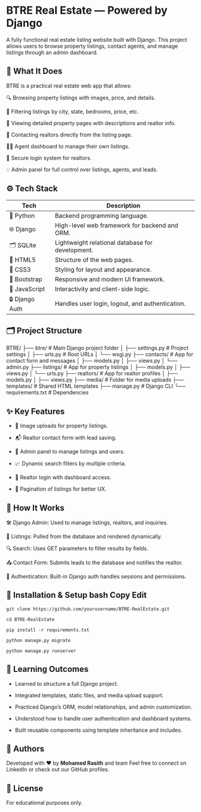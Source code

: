 
#  BTRE Real Estate — Powered by Django
A fully functional real estate listing website built with Django. This project allows users to browse property listings, contact agents, and manage listings through an admin dashboard.



## 🚀 What It Does

BTRE is a practical real estate web app that allows:

🔍 Browsing property listings with images, price, and details.

🧭 Filtering listings by city, state, bedrooms, price, etc.

📄 Viewing detailed property pages with descriptions and realtor info.

📩 Contacting realtors directly from the listing page.

🧑‍💼 Agent dashboard to manage their own listings.

🔐 Secure login system for realtors.

💡 Admin panel for full control over listings, agents, and leads.

## ⚙️ Tech Stack

| Tech           | Description                                      |
| -------------- | ------------------------------------------------ |
| 🐍 Python      | Backend programming language.                    |
| 🌐 Django      | High-level web framework for backend and ORM.    |
| 🗂️ SQLite     | Lightweight relational database for development. |
| 🎨 HTML5       | Structure of the web pages.                      |
| 💅 CSS3        | Styling for layout and appearance.               |
| 🎯 Bootstrap   | Responsive and modern UI framework.              |
| 💬 JavaScript  | Interactivity and client-side logic.             |
| 🔒 Django Auth | Handles user login, logout, and authentication.  |

## 🗂️ Project Structure

BTRE/
├── btre/ # Main Django project folder
│ ├── settings.py # Project settings
│ ├── urls.py # Root URLs
│ └── wsgi.py
├── contacts/ # App for contact form and messages
│ ├── models.py
│ ├── views.py
│ └── admin.py
├── listings/ # App for property listings
│ ├── models.py
│ ├── views.py
│ └── urls.py
├── realtors/ # App for realtor profiles
│ ├── models.py
│ ├── views.py
├── media/ # Folder for media uploads
├── templates/ # Shared HTML templates
├── manage.py # Django CLI
└── requirements.txt # Dependencies
## ✨ Key Features
- 📸 Image uploads for property listings.

- 📬 Realtor contact form with lead saving.

- 📂 Admin panel to manage listings and users.

- 📈 Dynamic search filters by multiple criteria.

- 💼 Realtor login with dashboard access.

- 🔄 Pagination of listings for better UX.


## 🧩 How It Works

🛠 Django Admin: Used to manage listings, realtors, and inquiries.

🏡 Listings: Pulled from the database and rendered dynamically.

🔍 Search: Uses GET parameters to filter results by fields.

📤 Contact Form: Submits leads to the database and notifies the realtor.

🔐 Authentication: Built-in Django auth handles sessions and permissions.


## 💾 Installation & Setup bash Copy Edit

`git clone https://github.com/yourusername/BTRE-RealEstate.git`

`cd BTRE-RealEstate`

`pip install -r requirements.txt`

`python manage.py migrate`

`python manage.py runserver`

## 🧠 Learning Outcomes
- Learned to structure a full Django project.

- Integrated templates, static files, and media upload support.

- Practiced Django’s ORM, model relationships, and admin customization.

- Understood how to handle user authentication and dashboard systems.

- Built reusable components using template inheritance and includes.


## 🙌 Authors
Developed with ❤️ by **Mohamed Rasith** and team
Feel free to connect on LinkedIn or check out our GitHub profiles.
## 📜 License
For educational purposes only.
